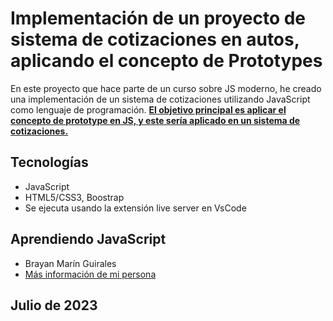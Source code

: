 # Implementación de un proyecto de sistema de cotizaciones en autos, aplicando el concepto de Prototypes

En este proyecto que hace parte de un curso sobre JS moderno, he creado una implementación de un sistema de cotizaciones utilizando JavaScript como lenguaje de programación. <u><strong>El objetivo principal es aplicar el concepto de prototype en JS, y este sería aplicado en un sistema de cotizaciones.</strong></u>

## Tecnologías

- JavaScript
- HTML5/CSS3, Boostrap
- Se ejecuta usando la extensión live server en VsCode

## Aprendiendo JavaScript

- Brayan Marín Guirales
- [Más información de mi persona](https://www.linkedin.com/in/brayan-marin-guirales/)

## Julio de 2023

